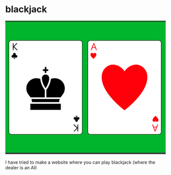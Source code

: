 # blackjack
![Thumbnail for Blackjack site, consisting of a two cards combined to be blackjack](https://github.com/JHErholt/blackjack/blob/main/blackjack_thumbnail.webp?raw=true)

I have tried to make a website where you can play blackjack (where the dealer is an AI)

